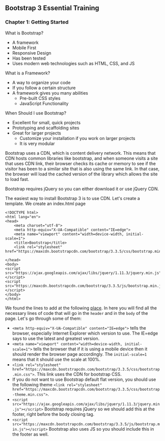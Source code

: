 ## Bootstrap 3 Essential Training

### Chapter 1: Getting Started

What is Bootstrap? 

* A framework
* Mobile First
* Responsive Design
* Has been tested 
* Uses modern web technologies such as HTML, CSS, and JS

What is a Framework? 

* A way to organize your code
* If you follow a certain structure
* A framework gives you many abilities
	* Pre-built CSS styles
	* JavaScript Functionality

When Should I use Bootstrap?

* Excellent for small, quick projects
* Prototyping and scaffolding sites
* Great for larger projects
	* Customize your installation if you work on larger projects
	* It is very modular

Bootstrap uses a CDN, which is content delivery network. This means that CDN hosts common libraries like bootstrap, and when someone visits a site that uses CDN link, their browser checks its cache or memory to see if the visitor has been to a similar site that is also using the same link. In that case, the browser will load the cached version of the library which allows the site to load fast. 

Bootstrap requires jQuery so you can either download it or use jQuery CDN.

The easiest way to install Bootstrap 3 is to use CDN. Let's create a template. We create an index.html page

```{html}
<!DOCTYPE html>
<html lang="en">
<head>
	<meta charset="utf-8">
	<meta http-equiv="X-UA-Compatible" content="IE=edge">
	<meta name="viewport" content="width=device-width, initial-scale=1">
	<title>Bootstrap</title>
	<link rel="stylesheet" href="https://maxcdn.bootstrapcdn.com/bootstrap/3.3.5/css/bootstrap.min.css">

</head>
<body>
<script src="https://ajax.googleapis.com/ajax/libs/jquery/1.11.3/jquery.min.js"></script>
<script src="https://maxcdn.bootstrapcdn.com/bootstrap/3.3.5/js/bootstrap.min.js"></script>
</body>
</html>

```

We found the lines to add at the following [place](https://gist.github.com/planetoftheweb/884b9bff2f84d4134020). In here you will find all the necessary lines of code that will go in the `header` and in the `body` of the page. Let's go through some of them: 

* `<meta http-equiv="X-UA-Compatible" content="IE=edge">` tells the browser, especially Internet Explorer which version to use. The IE=edge says to use the latest and greatest version. 
* `<meta name="viewport" content="width=device-width, initial-scale=1">` tells the browser that if it is using a mobile device then it should render the browser page accordingly. The `initial-scale=1` means that it should use the scale at 100%. 
* `<link rel="stylesheet" href="https://maxcdn.bootstrapcdn.com/bootstrap/3.3.5/css/bootstrap.min.css">`. This link uses the CDN for bootstrap CSS. 
* If you do not want to use Bootstrap default flat version, you should use the following theme `<link rel="stylesheet" href="https://maxcdn.bootstrapcdn.com/bootstrap/3.3.5/css/bootstrap-theme.min.css">`. 
* `<script src="https://ajax.googleapis.com/ajax/libs/jquery/1.11.3/jquery.min.js"></script>` Bootstrap requires jQuery so we should add this at the footer, right before the body closing tag. 
* `<script src="https://maxcdn.bootstrapcdn.com/bootstrap/3.3.5/js/bootstrap.min.js"></script>` Bootstrap also uses JS so you should include this in the footer as well. 